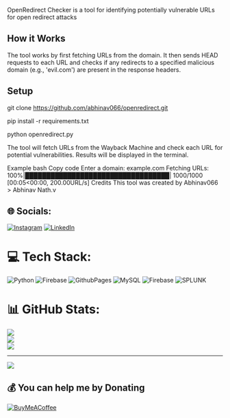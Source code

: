 
OpenRedirect Checker is a tool for identifying potentially vulnerable URLs for open redirect attacks
## How it Works

The tool works by first fetching URLs from the  domain. It then sends HEAD requests to each URL and checks if any redirects to a specified malicious domain (e.g., 'evil.com') are present in the response headers.

## Setup


git clone https://github.com/abhinav066/openredirect.git
   
pip install -r requirements.txt

python openredirect.py


The tool will fetch URLs from the Wayback Machine and check each URL for potential vulnerabilities. Results will be displayed in the terminal.

Example
bash
Copy code
Enter a domain: example.com
Fetching URLs: 100%|██████████████████████████████████| 1000/1000 [00:05<00:00, 200.00URL/s]
Credits
This tool was created by Abhinav066  > Abhinav Nath.v

## 🌐 Socials:
[![Instagram](https://img.shields.io/badge/Instagram-%23E4405F.svg?logo=Instagram&logoColor=white)](https://instagram.com/abhinav.ser) [![LinkedIn](https://img.shields.io/badge/LinkedIn-%230077B5.svg?logo=linkedin&logoColor=white)](https://linkedin.com/in/abhinavnathv) 

# 💻 Tech Stack:
![Python](https://img.shields.io/badge/python-3670A0?style=for-the-badge&logo=python&logoColor=ffdd54) ![Firebase](https://img.shields.io/badge/firebase-%23039BE5.svg?style=for-the-badge&logo=firebase) ![GithubPages](https://img.shields.io/badge/github%20pages-121013?style=for-the-badge&logo=github&logoColor=white) ![MySQL](https://img.shields.io/badge/mysql-%2300000f.svg?style=for-the-badge&logo=mysql&logoColor=white) ![Firebase](https://img.shields.io/badge/Firebase-039BE5?style=for-the-badge&logo=Firebase&logoColor=white) ![SPLUNK](https://img.shields.io/badge/splunk-000000.svg?style=for-the-badge&logo=splunk&color=%23000000)
# 📊 GitHub Stats:
![](https://github-readme-stats.vercel.app/api?username=abhinav066&theme=dark&hide_border=false&include_all_commits=false&count_private=false)<br/>
![](https://github-readme-streak-stats.herokuapp.com/?user=abhinav066&theme=dark&hide_border=false)<br/>
![](https://github-readme-stats.vercel.app/api/top-langs/?username=abhinav066&theme=dark&hide_border=false&include_all_commits=false&count_private=false&layout=compact)

---
[![](https://visitcount.itsvg.in/api?id=abhinav066&icon=0&color=0)](https://visitcount.itsvg.in)

  ## 💰 You can help me by Donating
  [![BuyMeACoffee](https://img.shields.io/badge/Buy%20Me%20a%20Coffee-ffdd00?style=for-the-badge&logo=buy-me-a-coffee&logoColor=black)](https://buymeacoffee.com/abhinav.ser) 

  
<!-- Proudly created with GPRM ( https://gprm.itsvg.in ) -->
